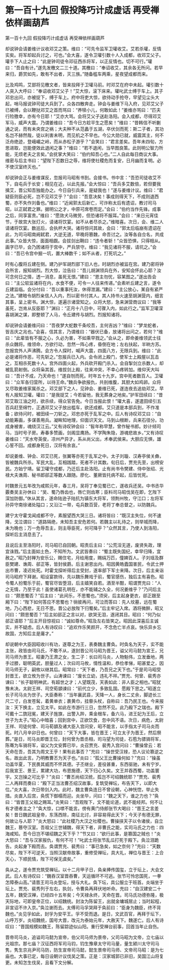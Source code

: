 # 第一百十九回        假投降巧计成虚话        再受禅依样画葫芦

第一百十九回        假投降巧计成虚话        再受禅依样画葫芦


却说钟会请姜维计议收邓艾之策。维曰：“可先令监军卫瓘收艾。艾若杀瓘，反情实矣。将军却起兵讨之，可也。”会大喜，遂令卫瓘引数十人入成都，收邓艾父子。瓘手下人止之曰：“此是钟司徒令邓征西杀将军，以正反情也。切不可行。”瓘曰：“吾自有计。”遂先发檄文二三十道。其檄曰：“奉诏收艾，其余各无所问。若早来归，爵赏如先，敢有不出者，灭三族。”随备槛车两乘，星夜望成都而来。


比及鸡鸣，艾部将见檄文者，皆来投拜于卫瓘马前。时邓艾在府中未起。瓘引数十人突入大呼曰：“奉诏收邓艾父子！”艾大惊，滚下床来。瓘叱武士缚于车上。其子邓忠出问，亦被捉下，缚于车上。府中将吏大惊，欲待动手抢夺，早望见尘头大起，哨马报说钟司徒大兵到了。众各四散奔走。钟会与姜维下马入府，见邓艾父子已被缚，会以鞭挞邓艾之首而骂曰：“养犊小儿，何敢如此！”姜维亦骂曰：“匹夫行险徼幸，亦有今日耶！”艾亦大骂。会将艾父子送赴洛阳。会入成都，尽得邓艾军马，威声大震。乃谓姜维曰：“吾今日方趁平生之愿矣！”维曰：“昔韩信不听蒯通之说，而有未央宫之祸；大夫种不从范蠡于五湖，卒伏剑而死：斯二子者，其功名岂不赫然哉，徒以利害未明，而见机之不早也。今公大勋已就，威震其主，何不泛舟绝迹，登峨嵋之岭，而从赤松子游乎？”会笑曰：“君言差矣。吾年未四旬，方思进取，岂能便效此退闲之事？”维曰：“若不退闲，当早图良策。此则明公智力所能，无烦老夫之言矣。”会抚掌大笑曰：“伯约知吾心也。”二人自此每日商议大事。维密与后主书曰：“望陛下忍数日之辱，维将使社稷危而复安，日月幽而复明。必不使汉室终灭也。”


却说钟会正与姜维谋反，忽报司马昭有书到。会接书。书中言：“吾恐司徒收艾不下，自屯兵于长安；相见在近，以此先报。”会大惊曰：“吾兵多艾数倍，若但要我擒艾，晋公知吾独能办之。今日自引兵来，是疑我也！”遂与姜维计议。维曰：“君疑臣则臣必死，岂不见邓艾乎？”会曰：“吾意决矣！事成则得天下，不成则退西蜀，亦不失作刘备也。”维曰：“近闻郭太后新亡，可诈称太后有遗诏，教讨司马昭，以正弑君之罪。据明公之才，中原可席卷而定。”会曰：“伯约当作先锋。成事之后，同享富贵。”维曰：“愿效犬马微劳，但恐诸将不服耳。”会曰：“来日元宵佳节，于故宫大张灯火，请诸将饮宴。如不从者尽杀之。”维暗喜。次日，会、维二人请诸将饮宴。数巡后，会执杯大哭。诸将惊问其故，会曰：“郭太后临崩有遗诏在此，为司马昭南阙弑君，大逆无道，早晚将篡魏，命吾讨之。汝等各自佥名，共成此事。”众皆大惊，面面相觑。会拔剑出鞘曰：“违令者斩！”众皆恐惧，只得相从。画字已毕，会乃困诸将于宫中，严兵禁守。维曰：“我见诸将不服，请坑之。”会曰：“吾已令宫中掘一坑，置大棒数千；如不从者，打死坑之。”


时有心腹将丘建在侧。建乃护军胡烈部下旧人也，时胡烈亦被监在宫。建乃密将钟会所言，报知胡烈。烈大惊，泣告曰：“吾儿胡渊领兵在外，安知会怀此心耶？汝可念何日之情，透一消息，虽死无恨。”建曰：“恩主勿忧，容某图之。”遂出告会曰：“主公软监诸将在内，水食不便，可令一人往来传递。”会素听丘建之言，遂令丘建监临。会分付曰：“吾以重事托汝，休得泄漏。”建曰：“主公放心，某自有紧严之法。”建暗令胡烈亲信人入内，烈以密书付其人。其人持书火速至胡渊营内，细言其事，呈上密书。渊大惊，遂遍示诸营知之。众将大怒，急来渊营商议曰：“我等虽死，岂肯从反臣耶？”渊曰：“正月十八日中，可骤入内，如此行之。”监军卫瓘深喜胡渊之谋，即整顿了人马，令丘建传与胡烈。烈报知诸将。


却说钟会请姜维问曰：“吾夜梦大蛇数千条咬吾，主何吉凶？”维曰：“梦龙蛇者，皆吉庆之兆也。”会喜，信其言，乃谓维曰：“器伏已备，放诸将出问之，若何？”维曰：“此辈皆有不服之心，久必为害，不如乘早戮之。”会从之，即命姜维领武士往杀众魏将。维领命，方欲行动，忽然一阵心疼，昏倒在地；左右扶起，半晌方苏。忽报宫外人声沸腾。会方令人探时，喊声大震，四面八方，无限兵到。维曰：“此必是诸将作恶，可先斩之。”忽报兵已入内。会令闭上殿门，使军士上殿屋以瓦击之，互相杀死数十人。宫外四面火起，外兵砍开殿门杀入。会自掣剑立杀数人，却被乱箭射倒。众将枭其首。维拔剑上殿，往来冲突，不幸心疼转加。维仰天大叫曰：“吾计不成，乃天命也！”遂自刎而死。时年五十九岁。宫中死者数百人。卫瓘曰：“众军各归营所，以待王命。”魏兵争欲报仇，共剖维腹，其胆大如鸡卵。众将又尽取姜维家属杀之。邓艾部下之人，见钟会、姜维已死，遂连夜去追劫邓艾。早有人报知卫瓘。瓘曰：“是我捉艾；今若留他，我无葬身之地矣。”护军田续曰：“昔邓艾取江油之时，欲杀续，得众官告免。今日当报此恨！”瓘大喜，遂遣田续引五百兵赶至绵竹，正遇邓艾父子放出槛车，欲还成都。艾只道是本部兵到，不作准备；欲待问时，被田续一刀斩之。邓忠亦死于乱军之中。后人有诗叹邓艾曰：“自幼能筹画，多谋善用兵。凝眸知地理，仰面识天文。马到山根断，兵来石径分。功成身被害，魂绕汉江云。”又有诗叹钟会曰：“髫年称早慧，曾作秘书郎。妙计倾司马，当时号子房。寿春多赞画，剑阁显鹰扬。不学陶朱隐，游魂悲故乡。”又有诗叹姜维曰：“天水夸英俊，凉州产异才。系从尚父出，术奉武侯来。大胆应无惧，雄心誓不回。成都身死日，汉将有余哀。”


却说姜维、钟会、邓艾已死，张翼等亦死于乱军之中。太子刘璇、汉寿亭侯关彝，皆被魏兵所杀。军民大乱，互相践踏，死者不计其数。旬日后，贾充先至，出榜安民。方始宁靖。留卫瓘守成都，乃迁后主赴洛阳。止有尚书令樊建、侍中张绍、光禄大夫谯周、秘书郎郤正等数人跟随。廖化、董厥皆托病不起，后皆忧死。


时魏景元五年改为咸熙元年，春三月，吴将丁奉见蜀已亡，遂收兵还吴。中书丞华覈奏吴主孙休曰：“吴、蜀乃唇齿也，唇亡则齿寒；臣料司马昭伐吴在即，乞陛下深加防御。”休从其言，遂命陆逊子陆抗为镇东大将军，领荆州牧，守江口；左将军孙异守南徐诸处隘口；又沿江一带，屯兵数百营，老将丁奉总督之，以防魏兵。


建宁太守霍戈闻成都不守，素服望西大哭三日。诸将皆曰：“既汉主失位，何不速降，戈泣谓曰：“道路隔绝，未知吾主安危若何。若魏主以礼待之，则举城而降，未为晚也；万一危辱吾主，则主辱臣死，何可降乎？”众然其言，乃使人到洛阳，探听后主消息去了。


且说后主至洛阳时，司马昭已自回朝。昭责后主曰：“公荒淫无道，废贤失政，理宜诛戮。”后主面如土色，不知所为。文武皆奏曰：“蜀主既失国纪，幸早归降，宜赦之。”昭乃封禅为安乐公，赐住宅，月给用度，赐绢万匹，僮婢百人。子刘瑶及群臣樊建、谯周、郤正等，皆封侯爵。后主谢恩出内。昭因黄皓蠹国害民，令武士押出市曹，凌迟处死。时霍戈探听得后主受封，遂率部下军士来降。次日，后主亲诣司马昭府下拜谢。昭设宴款待，先以魏乐舞戏于前，蜀官感伤，独后主有喜色。昭令蜀人扮蜀乐于前，蜀官尽皆堕泪，后主嬉笑自若。酒至半酣，昭谓贾充曰：“人之无情，乃至于此！虽使诸葛孔明在，亦不能辅之久全，何况姜维乎？”乃问后主曰：“颇思蜀否？”后主曰：“此间乐，不思蜀也。”须臾，后主起身更衣，郤正跟至厢下曰：“陛下如何答应不思蜀也？徜彼再问，可泣而答曰：先人坟墓，远在蜀地，乃心西悲，无日不思。晋公必放陛下归蜀矣。”后主牢记入席。酒将微醉，昭又问曰：“颇思蜀否？”后主如郤正之言以对，欲哭无泪，遂闭其目。昭曰：“何乃似郤正语耶？”后主开目惊视曰：“诚如尊命。”昭及左右皆笑之。昭因此深喜后主诚实，并不疑虑。后人有诗叹曰：“追欢作乐笑颜开，不念危亡半点哀。快乐异乡忘故国，方知后主是庸才。”


却说朝中大臣因昭收川有功，遂尊之为王，表奏魏主曹奂。时奂名为天子，实不能主张，政皆由司马氏，不敢不从，遂封晋公司马昭为晋王，谥父司马懿为宣王，兄司马师为景王。昭妻乃王肃之女，生二子：长曰司马炎，人物魁伟，立发垂地，两手过膝，聪明英武，胆量过人；次曰司马攸，情性温和，恭俭孝悌，昭甚爱之，因司马师无子，嗣攸以继其后。昭常曰：“天下者，乃吾兄之天下也。”于是司马昭受封晋王，欲立攸为世子。山涛谏曰：“废长立幼，违礼不祥。”贾充、何曾、裴秀亦谏曰：“长子聪明神武，有超世之才；人望既茂，天表如此：非人臣之相也。”昭犹豫未决。太尉王祥、司空荀顗谏曰：“前代立少，多致乱国。愿殿下思之。”昭遂立长子司马炎为世子。大臣奏称：“当年襄武县，天降一人，身长二丈余，脚迹长三尺二寸，白发苍髯，着黄单衣；裹黄巾，挂藜头杖，自称曰：吾乃民王也。今来报汝：天下换主，立见太平。如此在市游行三日，忽然不见。此乃殿下之瑞也。殿下可戴十二旒冠冕，建天子旌旗，出警入跸，乘金根车，备六马，进王妃为王后，立世子为太子。”昭心中暗喜；回到宫中，正欲饮食，忽中风不语。次日，病危，太尉王祥、司徒何曾、司马荀顗及诸大臣入宫问安，昭不能言，以手指太子司马炎而死。时八月辛卯日也。何曾曰：“天下大事，皆在晋王；可立太子为晋王，然后祭葬。”是日，司马炎即晋王位，封何曾为晋丞相，司马望为司徒，石苞为骠骑将军，陈骞为车骑将军，谥父为文安葬已毕，炎召贾充、裴秀入宫问曰：“曹操曾云：若天命在吾，吾其为周文王乎！果有此事否？”充曰：“操世受汉禄，恐人议论篡逆之名，故出此言。乃明教曹丕为天子也。”炎曰：“孤父王比曹操何如？”充曰：“操虽功盖华夏，下民畏其威而不怀其德。子丕继业，差役甚重，东西驱驰，未有宁岁。后我宣王、景王，累建大功，布恩施德，天下归心久矣。文王并吞西蜀，功盖寰宇。又岂操之可比乎？”炎曰：“曹丕尚绍汉统，孤岂不可绍魏统耶？”贾充、裴秀二人再拜而奏曰：“殿下正当法曹丕绍汉故事，复筑受禅坛，布告天下，以即大位。”炎大喜，次日带剑入内。此时，魏主曹奂连日不曾设朝，心神恍惚，举止失措。炎直入后宫，奂慌下御榻而迎。炎坐毕，问曰：“魏之天下，谁之力也？”奂曰：“皆晋王父祖之赐耳。”炎笑曰：“吾观陛下，文不能论道，武不能经邦。何不让有才德者主之？”奂大惊，口噤不能言。傍有黄门侍郎张节大喝曰：“晋王之言差矣！昔日魏武祖皇帝，东荡西除，南征北讨，非容易得此天下；今天子有德无罪，何故让与人耶？”炎大怒曰：“此社稷乃大汉之社稷也。曹操挟天子以令诸侯，自立魏王，篡夺汉室。吾祖父三世辅魏，得天下者，非曹氏之能，实司马氏之力也：四海咸知。吾今日岂不堪绍魏之天下乎？”节又曰：“欲行此事，是篡国之贼也！”炎大怒曰：“吾与汉家报仇，有何不可！”叱武士将张节乱瓜打死于殿下。奂泣泪跪告。炎起身下殿而去。奂谓贾充、裴秀曰：“事已急矣，如之奈何？”充曰：“天数尽矣，陛下不可逆天，当照汉献帝故事，重修受禅坛，具大礼，禅位与晋王：上合天心，下顺民情，陛下可保无虞矣。”


奂从之，遂令贾充筑受禅坛。以十二月甲子日，奂亲捧传国玺，立于坛上，大会文武。后人有诗叹曰：“魏吞汉室晋吞曹，天运循环不可逃。张节可怜忠国死，一拳怎障泰山高。”请晋王司马炎登坛，授与大礼。奂下坛，具公服立于班首。炎端坐于坛上。贾充、裴秀列于左右，执剑，令曹奂再拜伏地听命。充曰：“自汉建安二十五年，魏受汉禅，已经四十五年矣；今天禄永终，天命在晋。司马氏功德弥隆，极天际地，可即皇帝正位，以绍魏统。封汝为陈留王，出就金墉城居止；当时起程，非宣诏不许入京。”奂泣谢而去。太傅司马孚哭拜于奂前曰：“臣身为魏臣，终不背魏也。”炎见孚如此，封孚为安平王。孚不受而退。是日，文武百官，再拜于坛下，山呼万岁。炎绍魏统，国号大晋，改元为泰始元年，大赦天下。魏遂亡。后人有诗叹曰：“晋国规模如魏王，陈留踪迹似山阳。重行受禅台前事，回首当年止自伤。


晋帝司马炎，追谥司马懿为宣帝，伯父司马师为景帝，父司马昭为文帝，立七庙以光祖宗。那七庙？汉征西将军司马钧，钧生豫章太守司马量，量生颍川太守司马隽，隽生京兆尹司马防，防生宣帝司马懿，懿生景帝司马师、文帝司马昭：是为七庙也。大事已定，每日设朝计议伐吴之策。正是：汉家城郭已非旧，吴国江山将复更。未知怎生伐吴，且看下文分解。